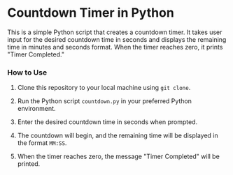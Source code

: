 # Countdown Timer in Python

This is a simple Python script that creates a countdown timer. It takes user input for the desired countdown time in seconds and displays the remaining time in minutes and seconds format. When the timer reaches zero, it prints "Timer Completed."

### How to Use

1. Clone this repository to your local machine using `git clone`.

2. Run the Python script `countdown.py` in your preferred Python environment.

3. Enter the desired countdown time in seconds when prompted.

4. The countdown will begin, and the remaining time will be displayed in the format `MM:SS`.

5. When the timer reaches zero, the message "Timer Completed" will be printed.

